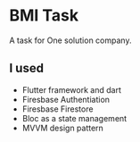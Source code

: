 # BMI Task

A task for One solution company.

## I used

- Flutter framework and dart
- Firesbase Authentiation
- Firesbase Firestore
- Bloc as a state management
- MVVM design pattern
